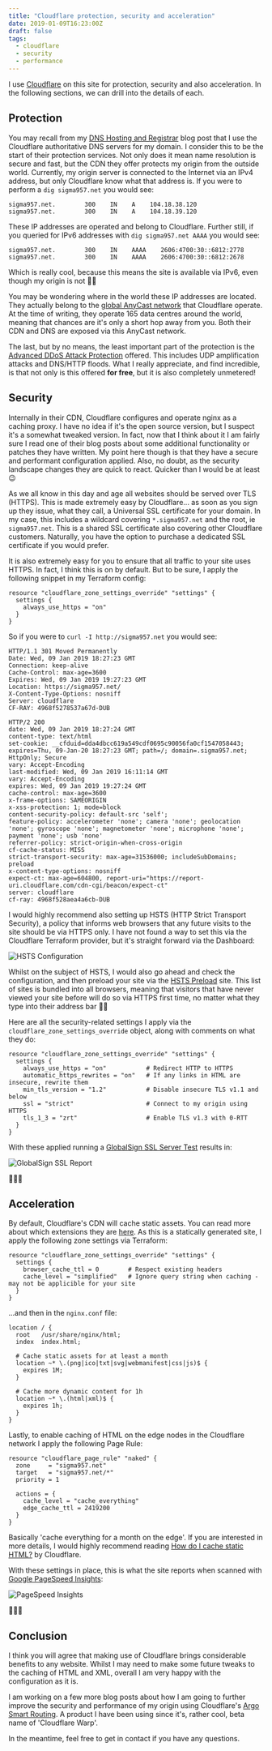 ```yaml
---
title: "Cloudflare protection, security and acceleration"
date: 2019-01-09T16:23:00Z
draft: false
tags:
  - cloudflare
  - security
  - performance
---
```

I use [Cloudflare](https://www.cloudflare.com) on this site for protection, security and also acceleration. In the following sections, we can drill into the details of each.

## Protection
You may recall from my [DNS Hosting and Registrar](../cloudflare-dns-hosting-and-registrar) blog post that I use the Cloudflare authoritative DNS servers for my domain. I consider this to be the start of their protection services. Not only does it mean name resolution is secure and fast, but the CDN they offer protects my origin from the outside world. Currently, my origin server is connected to the Internet via an IPv4 address, but only Cloudflare know what that address is. If you were to perform a `dig sigma957.net` you would see:

```
sigma957.net.        300    IN    A    104.18.38.120
sigma957.net.        300    IN    A    104.18.39.120
```

These IP addresses are operated and belong to Cloudflare. Further still, if you queried for IPv6 addresses with `dig sigma957.net AAAA` you would see:

```
sigma957.net.        300    IN    AAAA    2606:4700:30::6812:2778
sigma957.net.        300    IN    AAAA    2606:4700:30::6812:2678
```

Which is really cool, because this means the site is available via IPv6, even though my origin is not 👏🏻

You may be wondering where in the world these IP addresses are located. They actually belong to the [global AnyCast network](https://www.cloudflare.com/network/) that Cloudflare operate. At the time of writing, they operate 165 data centres around the world, meaning that chances are it's only a short hop away from you. Both their CDN and DNS are exposed via this AnyCast network.

The last, but by no means, the least important part of the protection is the [Advanced DDoS Attack Protection](https://www.cloudflare.com/ddos/) offered. This includes UDP amplification attacks and DNS/HTTP floods. What I really appreciate, and find incredible, is that not only is this offered **for free**, but it is also completely unmetered!

## Security
Internally in their CDN, Cloudflare configures and operate nginx as a caching proxy. I have no idea if it's the open source version, but I suspect it's a somewhat tweaked version. In fact, now that I think about it I am fairly sure I read one of their blog posts about some additional functionality or patches they have written. My point here though is that they have a secure and performant configuration applied. Also, no doubt, as the security landscape changes they are quick to react. Quicker than I would be at least 😉

As we all know in this day and age all websites should be served over TLS (HTTPS). This is made extremely easy by Cloudflare... as soon as you sign up they issue, what they call, a Universal SSL certificate for your domain. In my case, this includes a wildcard covering `*.sigma957.net` and the root, ie `sigma957.net`. This is a shared SSL certificate also covering other Cloudflare customers. Naturally, you have the option to purchase a dedicated SSL certificate if you would prefer.

It is also extremely easy for you to ensure that all traffic to your site uses HTTPS. In fact, I think this is on by default. But to be sure, I apply the following snippet in my Terraform config:

```hcl
resource "cloudflare_zone_settings_override" "settings" {
  settings {
    always_use_https = "on"
  }
}
```

So if you were to `curl -I http://sigma957.net` you would see:

```
HTTP/1.1 301 Moved Permanently
Date: Wed, 09 Jan 2019 18:27:23 GMT
Connection: keep-alive
Cache-Control: max-age=3600
Expires: Wed, 09 Jan 2019 19:27:23 GMT
Location: https://sigma957.net/
X-Content-Type-Options: nosniff
Server: cloudflare
CF-RAY: 4968f5278537a67d-DUB

HTTP/2 200
date: Wed, 09 Jan 2019 18:27:24 GMT
content-type: text/html
set-cookie: __cfduid=dda4dbcc619a549cdf0695c90056fa0cf1547058443; expires=Thu, 09-Jan-20 18:27:23 GMT; path=/; domain=.sigma957.net; HttpOnly; Secure
vary: Accept-Encoding
last-modified: Wed, 09 Jan 2019 16:11:14 GMT
vary: Accept-Encoding
expires: Wed, 09 Jan 2019 19:27:24 GMT
cache-control: max-age=3600
x-frame-options: SAMEORIGIN
x-xss-protection: 1; mode=block
content-security-policy: default-src 'self';
feature-policy: accelerometer 'none'; camera 'none'; geolocation 'none'; gyroscope 'none'; magnetometer 'none'; microphone 'none'; payment 'none'; usb 'none'
referrer-policy: strict-origin-when-cross-origin
cf-cache-status: MISS
strict-transport-security: max-age=31536000; includeSubDomains; preload
x-content-type-options: nosniff
expect-ct: max-age=604800, report-uri="https://report-uri.cloudflare.com/cdn-cgi/beacon/expect-ct"
server: cloudflare
cf-ray: 4968f528aea4a6cb-DUB
```

I would highly recommend also setting up HSTS (HTTP Strict Transport Security), a policy that informs web browsers that any future visits to the site should be via HTTPS only. I have not found a way to set this via the Cloudflare Terraform provider, but it's straight forward via the Dashboard:

![HSTS Configuration](hsts-configuration.d563b8051cfc1d9807d493f01d1a2b7bd1ea0fda9efcf61040dea22b20a50e58.png)

Whilst on the subject of HSTS, I would also go ahead and check the configuration, and then preload your site via the [HSTS Preload](https://hstspreload.org/) site. This list of sites is bundled into all browsers, meaning that visitors that have never viewed your site before will do so via HTTPS first time, no matter what they type into their address bar 👍🏻

Here are all the security-related settings I apply via the `cloudflare_zone_settings_override` object, along with comments on what they do:

```hcl
resource "cloudflare_zone_settings_override" "settings" {
  settings {
    always_use_https = "on"           # Redirect HTTP to HTTPS
    automatic_https_rewrites = "on"   # If any links in HTML are insecure, rewrite them
    min_tls_version = "1.2"           # Disable insecure TLS v1.1 and below
    ssl = "strict"                    # Connect to my origin using HTTPS
    tls_1_3 = "zrt"                   # Enable TLS v1.3 with 0-RTT
  }
}
```

With these applied running a [GlobalSign SSL Server Test](https://globalsign.ssllabs.com/) results in:

![GlobalSign SSL Report](globalsign-ssl-report.6d3b999a2404074165b1d25a1a5744702bcb055fa3dba90eb3ccdbcc47037966.png)

🔐🔐🔐

## Acceleration
By default, Cloudflare's CDN will cache static assets. You can read more about which extensions they are [here](https://support.cloudflare.com/hc/en-us/articles/200172516-Which-file-extensions-does-Cloudflare-cache-for-static-content). As this is a statically generated site, I apply the following zone settings via Terraform:

```
resource "cloudflare_zone_settings_override" "settings" {
  settings {
    browser_cache_ttl = 0        # Respect existing headers
    cache_level = "simplified"   # Ignore query string when caching - may not be applicible for your site
  }
}
```

...and then in the `nginx.conf` file:

```nginx
location / {
  root   /usr/share/nginx/html;
  index  index.html;

  # Cache static assets for at least a month
  location ~* \.(png|ico|txt|svg|webmanifest|css|js)$ {
    expires 1M;
  }

  # Cache more dynamic content for 1h
  location ~* \.(html|xml)$ {
    expires 1h;
  }
}
```

Lastly, to enable caching of HTML on the edge nodes in the Cloudflare network I apply the following Page Rule:

```hcl
resource "cloudflare_page_rule" "naked" {
  zone     = "sigma957.net"
  target   = "sigma957.net/*"
  priority = 1

  actions = {
    cache_level = "cache_everything"
    edge_cache_ttl = 2419200
  }
}
```

Basically 'cache everything for a month on the edge'. If you are interested in more details, I would highly recommend reading [How do I cache static HTML?](https://support.cloudflare.com/hc/en-us/articles/200172256-How-do-I-cache-static-HTML-) by Cloudflare.

With these settings in place, this is what the site reports when scanned with [Google PageSpeed Insights](https://developers.google.com/speed/pagespeed/insights/):

![PageSpeed Insights](pagespeed-insights.94d85c2d7df46f30dd5335c70efe4a2efa05c9496ee8457f55c5c676fda83a06.png)

🚀🚀🚀

## Conclusion
I think you will agree that making use of Cloudflare brings considerable benefits to any website. Whilst I may need to make some future tweaks to the caching of HTML and XML, overall I am very happy with the configuration as it is.

I am working on a few more blog posts about how I am going to further improve the security and performance of my origin using Cloudflare's [Argo Smart Routing](https://www.cloudflare.com/products/argo-smart-routing/). A product I have been using since it's, rather cool, beta name of 'Cloudflare Warp'.

In the meantime, feel free to get in contact if you have any questions.